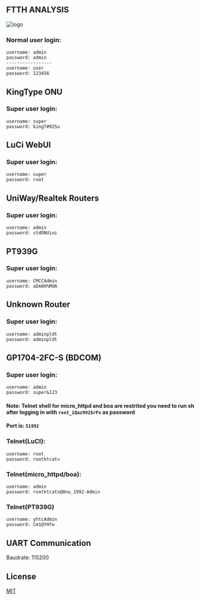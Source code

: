 ## FTTH ANALYSIS
![logo](https://encrypted-tbn0.gstatic.com/images?q=tbn:ANd9GcSawdJZAuoGAkPTX1GkFDYHiKeMA1zrK-7KDw&usqp=CAU)
### Normal user login: 
```
username: admin
password: admin
-----------------
username: user
password: 123456
```
## KingType ONU
### Super user login:
```
username: super
password: kingT#92Su
```
## LuCi WebUI
### Super user login:
```
username: super
password: root
```
## UniWay/Realtek Routers 
### Super user login:
```
username: admin
password: stdONUioi
```
## PT939G
### Super user login:
```
username: CMCCAdmin
password: aDm8H%MdA
```
## Unknown Router
### Super user login:
```
username: adminpldt
password: adminpldt
```
## GP1704-2FC-S (BDCOM)
### Super user login:
```
username: admin
password: super&123
```
#### Note: Telnet shell for micro_httpd and boa are restrited you need to run sh after logging in with `root_1Qaz992$rFv` as password
#### Port is: `51992`
### Telnet(LuCI):
```
username: root
password: rootktcatv
```
### Telnet(micro_httpd/boa):
```
username: admin
password: rootktcatv@Onu_1992-Admin
```
### Telnet(PT939G)
```
username: yhtcAdmin
password: Cm1@YHfw
```
## UART Communication
Baudrate: 115200

## License
[MIT](https://choosealicense.com/licenses/mit/)
